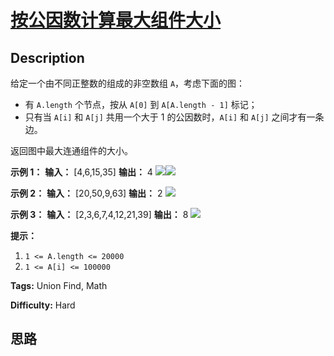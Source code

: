# [按公因数计算最大组件大小][title]

## Description

给定一个由不同正整数的组成的非空数组 `A`，考虑下面的图：

  * 有 `A.length` 个节点，按从 `A[0]` 到 `A[A.length - 1]` 标记；
  * 只有当 `A[i]` 和 `A[j]` 共用一个大于 1 的公因数时，`A[i]` 和 `A[j]` 之间才有一条边。

返回图中最大连通组件的大小。



**示例 1：**
            **输入：** [4,6,15,35]    **输出：** 4    ![](https://assets.leetcode-cn.com/aliyun-lc-uploads/uploads/2018/12/01/ex1.png)![](https://assets.leetcode-cn.com/aliyun-lc-upload/uploads/2018/12/01/ex1.png)    

**示例 2：**
            **输入：** [20,50,9,63]    **输出：** 2    ![](https://assets.leetcode-cn.com/aliyun-lc-upload/uploads/2018/12/01/ex2.png)    

**示例 3：**
            **输入：** [2,3,6,7,4,12,21,39]    **输出：** 8    ![](https://assets.leetcode-cn.com/aliyun-lc-upload/uploads/2018/12/01/ex3.png)    



**提示：**

  1. `1 <= A.length <= 20000`
  2. `1 <= A[i] <= 100000`


**Tags:** Union Find, Math

**Difficulty:** Hard

## 思路

[title]: https://leetcode-cn.com/problems/largest-component-size-by-common-factor

